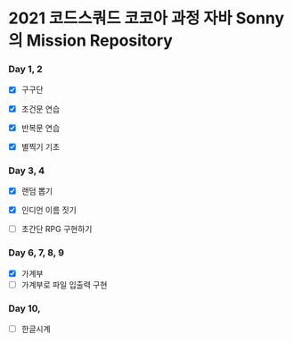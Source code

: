 # 2021 코드스쿼드 코코아 과정 자바 Sonny의 Mission Repository

### Day 1, 2
- [X] 구구단
 
- [X] 조건문 연습

- [X] 반복문 연습
 
- [X] 별찍기 기초

### Day 3, 4
- [X] 랜덤 뽑기
 
- [X] 인디언 이름 짓기
 
- [ ] 초간단 RPG 구현하기


### Day 6, 7, 8, 9
- [X] 가계부
- [ ] 가계부로 파일 입출력 구현

### Day 10, 
- [ ] 한글시계
